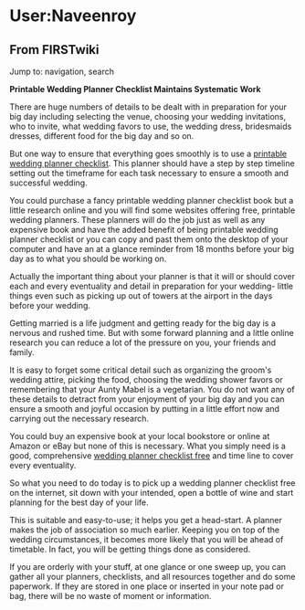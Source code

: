 # User:Naveenroy

## From FIRSTwiki

Jump to: navigation, search

**Printable Wedding Planner Checklist Maintains Systematic Work**

There are huge numbers of details to be dealt with in preparation for your big day including selecting the venue, choosing your wedding invitations, who to invite, what wedding favors to use, the wedding dress, bridesmaids dresses, different food for the big day and so on.

But one way to ensure that everything goes smoothly is to use a [printable wedding planner checklist](http://myvivahplanner.com/ "http://myvivahplanner.com/"). This planner should have a step by step timeline setting out the timeframe for each task necessary to ensure a smooth and successful wedding.

You could purchase a fancy printable wedding planner checklist book but a little research online and you will find some websites offering free, printable wedding planners. These planners will do the job just as well as any expensive book and have the added benefit of being printable wedding planner checklist or you can copy and past them onto the desktop of your computer and have an at a glance reminder from 18 months before your big day as to what you should be working on.

Actually the important thing about your planner is that it will or should cover each and every eventuality and detail in preparation for your wedding- little things even such as picking up out of towers at the airport in the days before your wedding.

Getting married is a life judgment and getting ready for the big day is a nervous and rushed time. But with some forward planning and a little online research you can reduce a lot of the pressure on you, your friends and family.

It is easy to forget some critical detail such as organizing the groom's wedding attire, picking the food, choosing the wedding shower favors or remembering that your Aunty Mabel is a vegetarian. You do not want any of these details to detract from your enjoyment of your big day and you can ensure a smooth and joyful occasion by putting in a little effort now and carrying out the necessary research.

You could buy an expensive book at your local bookstore or online at Amazon or eBay but none of this is necessary. What you simply need is a good, comprehensive [wedding planner checklist free](http://myvivahplanner.com/ "http://myvivahplanner.com/") and time line to cover every eventuality.

So what you need to do today is to pick up a wedding planner checklist free on the internet, sit down with your intended, open a bottle of wine and start planning for the best day of your life.

This is suitable and easy-to-use; it helps you get a head-start. A planner makes the job of association so much earlier. Keeping you on top of the wedding circumstances, it becomes more likely that you will be ahead of timetable. In fact, you will be getting things done as considered.

If you are orderly with your stuff, at one glance or one sweep up, you can gather all your planners, checklists, and all resources together and do some paperwork. If they are stored in one place or inserted in your note pad or bag, there will be no waste of moment or information.
